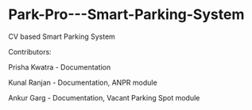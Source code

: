 # Park-Pro---Smart-Parking-System
CV based Smart Parking System

Contributors:

Prisha Kwatra - Documentation

Kunal Ranjan - Documentation, ANPR module

Ankur Garg - Documentation, Vacant Parking Spot module
